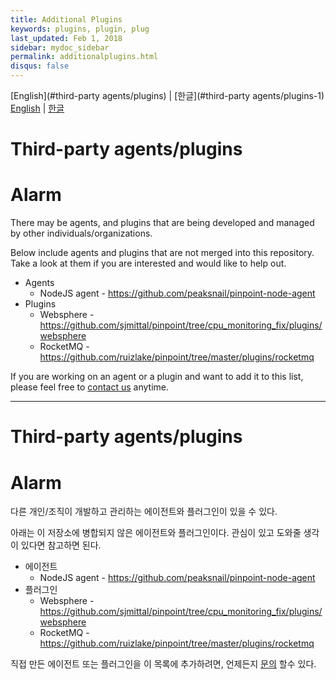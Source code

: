 ```yaml
---
title: Additional Plugins
keywords: plugins, plugin, plug
last_updated: Feb 1, 2018
sidebar: mydoc_sidebar
permalink: additionalplugins.html
disqus: false
---
```


[English](#third-party agents/plugins) | [한글](#third-party agents/plugins-1)
[English](#alarm) | [한글](#alarm-1)
# Third-party agents/plugins
# Alarm

There may be agents, and plugins that are being developed and managed by other individuals/organizations.

Below include agents and plugins that are not merged into this repository.  
Take a look at them if you are interested and would like to help out.
* Agents
  * NodeJS agent - https://github.com/peaksnail/pinpoint-node-agent
* Plugins
  * Websphere - https://github.com/sjmittal/pinpoint/tree/cpu_monitoring_fix/plugins/websphere
  * RocketMQ - https://github.com/ruizlake/pinpoint/tree/master/plugins/rocketmq

If you are working on an agent or a plugin and want to add it to this list, please feel free to [contact us](mailto:roy.kim@navercorp.com) anytime.

---

# Third-party agents/plugins
# Alarm

다른 개인/조직이 개발하고 관리하는 에이전트와 플러그인이 있을 수 있다.

아래는 이 저장소에 병합되지 않은 에이전트와 플러그인이다.
관심이 있고 도와줄 생각이 있다면 참고하면 된다.
* 에이전트
  * NodeJS agent - https://github.com/peaksnail/pinpoint-node-agent
* 플러그인
  * Websphere - https://github.com/sjmittal/pinpoint/tree/cpu_monitoring_fix/plugins/websphere
  * RocketMQ - https://github.com/ruizlake/pinpoint/tree/master/plugins/rocketmq

직접 만든 에이전트 또는 플러그인을 이 목록에 추가하려면, 언제든지 [문의](mailto:roy.kim@navercorp.com) 할수 있다.
